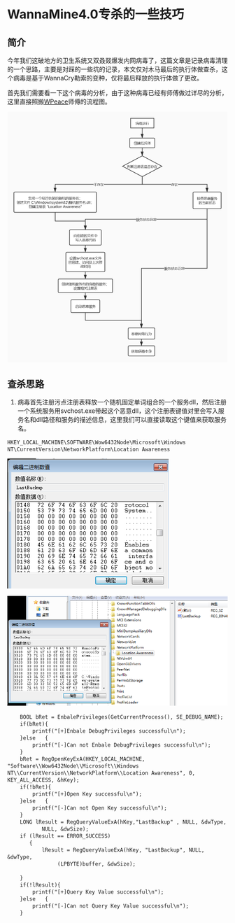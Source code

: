 # WannaMine4.0专杀的一些技巧

## 简介

今年我们这破地方的卫生系统又双叒叕爆发内网病毒了，这篇文章是记录病毒清理的一个思路，主要是对踩的一些坑的记录，本文仅对木马最后的执行体做查杀，这个病毒是基于WannaCry勒索的变种，仅将最后释放的执行体做了更改。

首先我们需要看一下这个病毒的分析，由于这种病毒已经有师傅做过详尽的分析，这里直接照搬[WPeace](https://bbs.pediy.com/user-home-906228.htm)师傅的流程图。

![&#x6D41;&#x7A0B;&#x56FE;](../.gitbook/assets/image%20%28211%29.png)

## 查杀思路

1. 病毒首先注册污点注册表释放一个随机固定单词组合的一个服务dll，然后注册一个系统服务用svchost.exe带起这个恶意dll，这个注册表键值对里会写入服务名和dll路径和服务的描述信息，这里我们可以直接读取这个键值来获取服务名。

```text
HKEY_LOCAL_MACHINE\SOFTWARE\Wow6432Node\Microsoft\Windows NT\CurrentVersion\NetworkPlatform\Location Awareness
```

![](../.gitbook/assets/image%20%28212%29.png)

![](../.gitbook/assets/image%20%28210%29.png)

```text
	BOOL bRet = EnbalePrivileges(GetCurrentProcess(), SE_DEBUG_NAME);
	if(bRet){
		printf("[+]Enbale DebugPrivileges successful\n");
	}else	{
		printf("[-]Can not Enbale DebugPrivileges successful\n");
	}
	bRet = RegOpenKeyExA(HKEY_LOCAL_MACHINE, "Software\\Wow6432Node\\Microsoft\\Windows NT\\CurrentVersion\\NetworkPlatform\\Location Awareness", 0, KEY_ALL_ACCESS, &hKey);
	if(!bRet){
		printf("[+]Open Key successful\n");
	}else	{
		printf("[-]Can not Open Key successful\n");
	}
	LONG lResult = RegQueryValueExA(hKey,"LastBackup" , NULL, &dwType,
           NULL, &dwSize);
    if (lResult == ERROR_SUCCESS)
       {        
           lResult = RegQueryValueExA(hKey, "LastBackup", NULL, &dwType,
                (LPBYTE)buffer, &dwSize);
            
    }
	if(!lResult){
		printf("[+]Query Key Value successful\n");
	}else	{
		printf("[-]Can not Query Key Value successful\n");
	}
```




